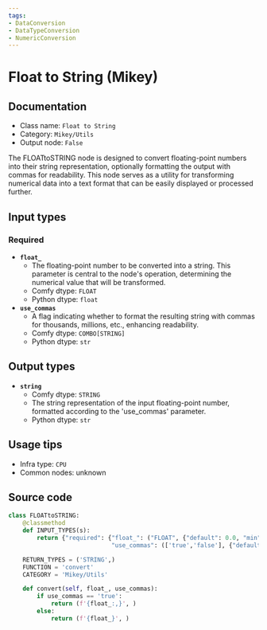 ```yaml
---
tags:
- DataConversion
- DataTypeConversion
- NumericConversion
---
```


# Float to String (Mikey)
## Documentation
- Class name: `Float to String`
- Category: `Mikey/Utils`
- Output node: `False`

The FLOATtoSTRING node is designed to convert floating-point numbers into their string representation, optionally formatting the output with commas for readability. This node serves as a utility for transforming numerical data into a text format that can be easily displayed or processed further.
## Input types
### Required
- **`float_`**
    - The floating-point number to be converted into a string. This parameter is central to the node's operation, determining the numerical value that will be transformed.
    - Comfy dtype: `FLOAT`
    - Python dtype: `float`
- **`use_commas`**
    - A flag indicating whether to format the resulting string with commas for thousands, millions, etc., enhancing readability.
    - Comfy dtype: `COMBO[STRING]`
    - Python dtype: `str`
## Output types
- **`string`**
    - Comfy dtype: `STRING`
    - The string representation of the input floating-point number, formatted according to the 'use_commas' parameter.
    - Python dtype: `str`
## Usage tips
- Infra type: `CPU`
- Common nodes: unknown


## Source code
```python
class FLOATtoSTRING:
    @classmethod
    def INPUT_TYPES(s):
        return {"required": {"float_": ("FLOAT", {"default": 0.0, "min": 0.0, "max": 1000000.0}),
                             "use_commas": (['true','false'], {"default": 'false'})}}

    RETURN_TYPES = ('STRING',)
    FUNCTION = 'convert'
    CATEGORY = 'Mikey/Utils'

    def convert(self, float_, use_commas):
        if use_commas == 'true':
            return (f'{float_:,}', )
        else:
            return (f'{float_}', )

```
